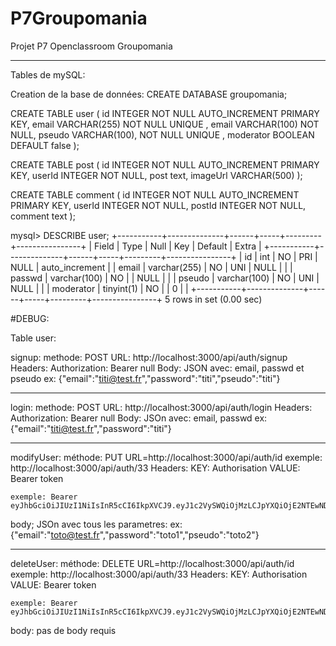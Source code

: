 # P7Groupomania

Projet P7 Openclassroom Groupomania

---

Tables de mySQL:

Creation de la base de données:
CREATE DATABASE groupomania;

CREATE TABLE user (
id INTEGER NOT NULL AUTO_INCREMENT PRIMARY KEY,
email VARCHAR(255) NOT NULL UNIQUE ,
email VARCHAR(100) NOT NULL,
pseudo VARCHAR(100), NOT NULL UNIQUE ,
moderator BOOLEAN DEFAULT false
);

CREATE TABLE post (
id INTEGER NOT NULL AUTO_INCREMENT PRIMARY KEY,
userId INTEGER NOT NULL,
post text,
imageUrl VARCHAR(500)
);

CREATE TABLE comment (
id INTEGER NOT NULL AUTO_INCREMENT PRIMARY KEY,
userId INTEGER NOT NULL,
postId INTEGER NOT NULL,
comment text
);

mysql> DESCRIBE user;
+-----------+--------------+------+-----+---------+----------------+
| Field | Type | Null | Key | Default | Extra |
+-----------+--------------+------+-----+---------+----------------+
| id | int | NO | PRI | NULL | auto_increment |
| email | varchar(255) | NO | UNI | NULL | |
| passwd | varchar(100) | NO | | NULL | |
| pseudo | varchar(100) | NO | UNI | NULL | |
| moderator | tinyint(1) | NO | | 0 | |
+-----------+--------------+------+-----+---------+----------------+
5 rows in set (0.00 sec)

#DEBUG:

Table user:

signup:
methode: POST
URL: http://localhost:3000/api/auth/signup
Headers:
Authorization: Bearer null
Body:
JSON avec: email, passwd et pseudo
ex: {"email":"titi@test.fr","password":"titi","pseudo":"titi"}

---

login:
methode: POST
URL: http://localhost:3000/api/auth/login
Headers:
Authorization: Bearer null
Body:
JSOn avec: email, passwd
ex: {"email":"titi@test.fr","password":"titi"}

---

modifyUser:
méthode: PUT
URL=http://localhost:3000/api/auth/id
exemple: http://localhost:3000/api/auth/33
Headers:
KEY: Authorisation
VALUE: Bearer token

    exemple: Bearer eyJhbGciOiJIUzI1NiIsInR5cCI6IkpXVCJ9.eyJ1c2VySWQiOjMzLCJpYXQiOjE2NTEwNDcyODgsImV4cCI6MTY1MTEzMzY4OH0.dROiXv7xiTIwYNtlC0Ov6pf65HsXsbtzB293Pd2SD_I

body; JSOn avec tous les parametres:
ex:
{"email":"toto@test.fr","password":"toto1","pseudo":"toto2"}

---

deleteUser:
méthode: DELETE
URL=http://localhost:3000/api/auth/id
exemple: http://localhost:3000/api/auth/33
Headers:
KEY: Authorisation
VALUE: Bearer token

    exemple: Bearer eyJhbGciOiJIUzI1NiIsInR5cCI6IkpXVCJ9.eyJ1c2VySWQiOjMzLCJpYXQiOjE2NTEwNDcyODgsImV4cCI6MTY1MTEzMzY4OH0.dROiXv7xiTIwYNtlC0Ov6pf65HsXsbtzB293Pd2SD_I

body: pas de body requis
